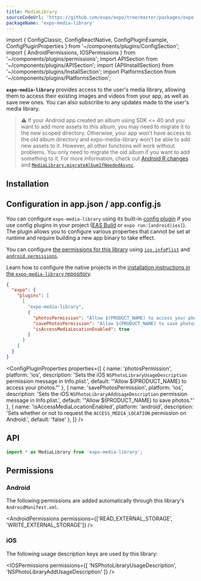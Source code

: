 ```yaml
---
title: MediaLibrary
sourceCodeUrl: 'https://github.com/expo/expo/tree/master/packages/expo-media-library'
packageName: 'expo-media-library'
---
```


import { ConfigClassic, ConfigReactNative, ConfigPluginExample, ConfigPluginProperties } from '~/components/plugins/ConfigSection';
import { AndroidPermissions, IOSPermissions } from '~/components/plugins/permissions';
import APISection from '~/components/plugins/APISection';
import {APIInstallSection} from '~/components/plugins/InstallSection';
import PlatformsSection from '~/components/plugins/PlatformsSection';

**`expo-media-library`** provides access to the user's media library, allowing them to access their existing images and videos from your app, as well as save new ones. You can also subscribe to any updates made to the user's media library.

> ⚠️ If your Android app created an album using SDK <= 40 and you want to add more assets to this album, you may need to migrate it to the new scoped directory. Otherwise, your app won't have access to the old album directory and expo-media-library won't be able to add new assets to it. However, all other functions will work without problems. You only need to migrate the old album if you want to add something to it. For more information, check out [Android R changes](https://expo.fyi/android-r) and [`MediaLibrary.migrateAlbumIfNeededAsync`](#medialibrarymigratealbumifneededasyncalbum).

<PlatformsSection android emulator ios simulator />

## Installation

<APIInstallSection />

## Configuration in app.json / app.config.js

You can configure `expo-media-library` using its built-in [config plugin](../../../guides/config-plugins.md) if you use config plugins in your project ([EAS Build](../../../build/introduction.md) or `expo run:[android|ios]`). The plugin allows you to configure various properties that cannot be set at runtime and require building a new app binary to take effect.

<ConfigClassic>

You can configure [the permissions for this library](#permissions) using [`ios.infoPlist`](../config/app.md#infoplist) and [`android.permissions`](../config/app.md#permissions).

</ConfigClassic>

<ConfigReactNative>

Learn how to configure the native projects in the [installation instructions in the `expo-media-library` repository](https://github.com/expo/expo/tree/master/packages/expo-media-library#installation-in-bare-react-native-projects).

</ConfigReactNative>

<ConfigPluginExample>

```json
{
  "expo": {
    "plugins": [
      [
        "expo-media-library",
        {
          "photosPermission": "Allow $(PRODUCT_NAME) to access your photos.",
          "savePhotosPermission": "Allow $(PRODUCT_NAME) to save photos.",
          "isAccessMediaLocationEnabled": true
        }
      ]
    ]
  }
}
```

</ConfigPluginExample>

<ConfigPluginProperties properties={[
{ name: 'photosPermission', platform: 'ios', description: 'Sets the iOS `NSPhotoLibraryUsageDescription` permission message in Info.plist.', default: '"Allow $(PRODUCT_NAME) to access your photos."' },
{ name: 'savePhotosPermission', platform: 'ios', description: 'Sets the iOS `NSPhotoLibraryAddUsageDescription` permission message in Info.plist.', default: '"Allow $(PRODUCT_NAME) to save photos."' },
{ name: 'isAccessMediaLocationEnabled', platform: 'android', description: 'Sets whether or not to request the `ACCESS_MEDIA_LOCATION` permission on Android.', default: 'false' },
]} />

## API

```js
import * as MediaLibrary from 'expo-media-library';
```

<APISection packageName="expo-media-library" apiName="MediaLibrary" />

## Permissions

### Android

The following permissions are added automatically through this library's `AndroidManifest.xml`.

<AndroidPermissions permissions={['READ_EXTERNAL_STORAGE', 'WRITE_EXTERNAL_STORAGE']} />

### iOS

The following usage description keys are used by this library:

<IOSPermissions permissions={[ 'NSPhotoLibraryUsageDescription', 'NSPhotoLibraryAddUsageDescription' ]} />
